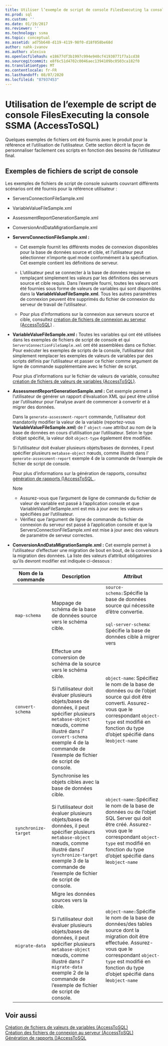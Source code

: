```yaml
---
title: Utiliser l’exemple de script de console FilesExecuting la console SSMA | Microsoft Docs
ms.prod: sql
ms.custom: ''
ms.date: 01/19/2017
ms.reviewer: ''
ms.technology: ssma
ms.topic: conceptual
ms.assetid: ad75b648-d119-4119-98f0-d18f058be68d
author: nahk-ivanov
ms.author: alexiva
ms.openlocfilehash: e18677df3b1997c994e940cf41930771f7a1cd38
ms.sourcegitcommit: e8f6c51d4702c0046aec1394109bc0503ca182f0
ms.translationtype: MT
ms.contentlocale: fr-FR
ms.lasthandoff: 08/07/2020
ms.locfileid: "87937453"
---
```

# <a name="working-with-the-sample-console-script-filesexecuting-the-ssma-console-accesstosql"></a>Utilisation de l’exemple de script de console FilesExecuting la console SSMA (AccessToSQL)
Quelques exemples de fichiers ont été fournis avec le produit pour la référence et l’utilisation de l’utilisateur. Cette section décrit la façon de personnaliser facilement ces scripts en fonction des besoins de l’utilisateur final.  
  
## <a name="sample-console-script-files"></a>Exemples de fichiers de script de console  
Les exemples de fichiers de script de console suivants couvrant différents scénarios ont été fournis pour la référence utilisateur :  
  
-   ServersConnectionFileSample.xml  
  
-   VariableValueFileSample.xml  
  
-   AssessmentReportGenerationSample.xml  
  
-   ConversionAndDataMigrationSample.xml  
  
-   **ServersConnectionFileSample.xml :**  
  
    -   Cet exemple fournit les différents modes de connexion disponibles pour la base de données source et cible, et l’utilisateur peut sélectionner n’importe quel mode conformément à la spécification. Cet exemple contient les définitions de serveur.  
  
    -   L’utilisateur peut se connecter à la base de données requise en remplaçant simplement les valeurs par les définitions des serveurs source et cible requis. Dans l’exemple fourni, toutes les valeurs ont été fournies sous forme de valeurs de variables qui sont disponibles dans la **VariableValueFileSample.xml**. Tous les autres paramètres de connexion peuvent être supprimés du fichier de connexion du serveur de travail de l’utilisateur.  
  
    -   Pour plus d’informations sur la connexion aux serveurs source et cible, consultez [création de fichiers de connexion au serveur &#40;AccessToSQL&#41;](../../ssma/access/creating-the-server-connection-files-accesstosql.md) .  
  
-   **VariableValueFileSample.xml :** Toutes les variables qui ont été utilisées dans les exemples de fichiers de script de console et qui `ServersConnectionFileSample.xml` ont été assemblées dans ce fichier. Pour exécuter les exemples de scripts de la console, l’utilisateur doit simplement remplacer les exemples de valeurs de variables par des scripts définis par l’utilisateur et passer ce fichier comme argument de ligne de commande supplémentaire avec le fichier de script.  
  
    Pour plus d’informations sur le fichier de valeurs de variable, consultez [création de fichiers de valeurs de variables &#40;AccessToSQL&#41;](../../ssma/access/creating-variable-value-files-accesstosql.md).  
  
-   **AssessmentReportGenerationSample.xml :** Cet exemple permet à l’utilisateur de générer un rapport d’évaluation XML qui peut être utilisé par l’utilisateur pour l’analyse avant de commencer à convertir et à migrer des données.  
  
    Dans la `generate-assessment-report` commande, l’utilisateur doit mandatorily modifier la valeur de la variable (reportez-vous **VariableValueFileSample.xml**) de l' `object-name` attribut au nom de la base de données en cours d’utilisation par l’utilisateur. Selon le type d’objet spécifié, la valeur doit `object-type` également être modifiée.  
  
    Si l’utilisateur doit évaluer plusieurs objets/bases de données, il peut spécifier plusieurs `metabase-object` nœuds, comme illustré dans l' `generate-assessment-report` exemple 4 de la commande de l’exemple de fichier de script de console.  
  
    Pour plus d’informations sur la génération de rapports, consultez [génération de rapports &#40;&#41;AccessToSQL ](../../ssma/access/generating-reports-accesstosql.md).  
  
    > [!NOTE]  
    > -   Assurez-vous que l’argument de ligne de commande du fichier de valeur de variable est passé à l’application console et que VariableValueFileSample.xml est mis à jour avec les valeurs spécifiées par l’utilisateur.  
    > -   Vérifiez que l’argument de ligne de commande du fichier de connexion du serveur est passé à l’application console et que la ServersConnectionFileSample.xml est mise à jour avec des valeurs de paramètre de serveur correctes.  
  
-   **ConversionAndDataMigrationSample.xml :** Cet exemple permet à l’utilisateur d’effectuer une migration de bout en bout, de la conversion à la migration des données. La liste des valeurs d’attribut obligatoires qu’ils devront modifier est indiquée ci-dessous :  
  
    |Nom de la commande|Description|Attribut|  
    |----------------|---------------|-------------|  
    |`map-schema`|Mappage de schéma de la base de données source vers le schéma cible.|`source-schema:`Spécifie la base de données source qui nécessite d’être convertie.<br /><br />`sql-server-schema`: Spécifie la base de données cible à migrer vers|  
    |`convert-schema`|Effectue une conversion de schéma de la source vers le schéma cible.<br /><br />Si l’utilisateur doit évaluer plusieurs objets/bases de données, il peut spécifier plusieurs `metabase-object` nœuds, comme illustré dans l' `convert-schema` exemple 4 de la commande de l’exemple de fichier de script de console.|`object-name`: Spécifiez le nom de la base de données ou de l’objet source qui doit être converti. Assurez-vous que le correspondant `object-type` est modifié en fonction du type d’objet spécifié dans le`object-name`|  
    |`synchronize-target`|Synchronise les objets cibles avec la base de données cible.<br /><br />Si l’utilisateur doit évaluer plusieurs objets/bases de données, il peut spécifier plusieurs `metabase-object` nœuds, comme illustré dans l' `synchronize-target` exemple 3 de la commande de l’exemple de fichier de script de console.|`object-name:`Spécifiez le nom de la base de données ou de l’objet SQL Server qui doit être créé. Assurez-vous que le correspondant `object-type` est modifié en fonction du type d’objet spécifié dans le`object-name`|  
    |`migrate-data`|Migre les données sources vers la cible.<br /><br />Si l’utilisateur doit évaluer plusieurs objets/bases de données, il peut spécifier plusieurs `metabase-object` nœuds, comme illustré dans l' `migrate-data` exemple 2 de la commande de l’exemple de fichier de script de console.|`object-name:`Spécifie le nom de la base de données/des tables source dont la migration doit être effectuée. Assurez-vous que le correspondant `object-type` est modifié en fonction du type d’objet spécifié dans le`object-name`|  
  
## <a name="see-also"></a>Voir aussi  
[Création de fichiers de valeurs de variables &#40;AccessToSQL&#41;](../../ssma/access/creating-variable-value-files-accesstosql.md)  
[Création des fichiers de connexion au serveur &#40;AccessToSQL&#41;](../../ssma/access/creating-the-server-connection-files-accesstosql.md)  
[Génération de rapports &#40;&#41;AccessToSQL](../../ssma/access/generating-reports-accesstosql.md)  
  

